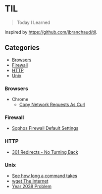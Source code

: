 # TIL

> Today I Learned

Inspired by https://github.com/jbranchaud/til.

## Categories
* [Browsers](#browsers)
* [Firewall](#firewall)
* [HTTP](#http])
* [Unix](#unix])

### Browsers
- Chrome
  - [Copy Network Requests As Curl](browsers/chrome/Copy-network-request-as-cURL.md)

### Firewall
- [Sophos Firewall Default Settings](firewall/sophos-firewall.md)

### HTTP
- [301 Redirects - No Turning Back](http/301-redirects-of-no-return.md)
 
### Unix
- [See how long a command takes](unix/time-a-command.md)
- [wget The Internet](unix/wget-to-archive-the-internet.md)
- [Year 2038 Problem](unix/year-2038.md)
